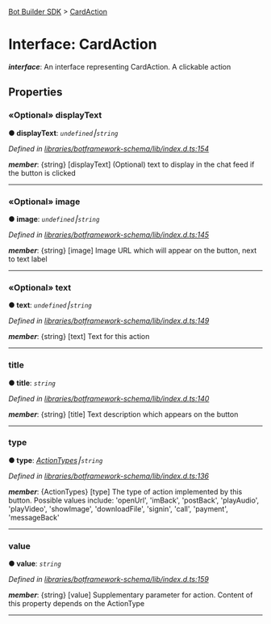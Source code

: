 [Bot Builder SDK](../README.md) > [CardAction](../interfaces/botbuilder.cardaction.md)



# Interface: CardAction

*__interface__*: An interface representing CardAction. A clickable action



## Properties
<a id="displaytext"></a>

### «Optional» displayText

**●  displayText**:  *`undefined`⎮`string`* 

*Defined in [libraries/botframework-schema/lib/index.d.ts:154](https://github.com/Microsoft/botbuilder-js/blob/8495ddc/libraries/botframework-schema/lib/index.d.ts#L154)*


*__member__*: {string} [displayText] (Optional) text to display in the chat feed if the button is clicked





___

<a id="image"></a>

### «Optional» image

**●  image**:  *`undefined`⎮`string`* 

*Defined in [libraries/botframework-schema/lib/index.d.ts:145](https://github.com/Microsoft/botbuilder-js/blob/8495ddc/libraries/botframework-schema/lib/index.d.ts#L145)*


*__member__*: {string} [image] Image URL which will appear on the button, next to text label





___

<a id="text"></a>

### «Optional» text

**●  text**:  *`undefined`⎮`string`* 

*Defined in [libraries/botframework-schema/lib/index.d.ts:149](https://github.com/Microsoft/botbuilder-js/blob/8495ddc/libraries/botframework-schema/lib/index.d.ts#L149)*


*__member__*: {string} [text] Text for this action





___

<a id="title"></a>

###  title

**●  title**:  *`string`* 

*Defined in [libraries/botframework-schema/lib/index.d.ts:140](https://github.com/Microsoft/botbuilder-js/blob/8495ddc/libraries/botframework-schema/lib/index.d.ts#L140)*


*__member__*: {string} [title] Text description which appears on the button





___

<a id="type"></a>

###  type

**●  type**:  *[ActionTypes](../enums/botbuilder.actiontypes.md)⎮`string`* 

*Defined in [libraries/botframework-schema/lib/index.d.ts:136](https://github.com/Microsoft/botbuilder-js/blob/8495ddc/libraries/botframework-schema/lib/index.d.ts#L136)*


*__member__*: {ActionTypes} [type] The type of action implemented by this button. Possible values include: 'openUrl', 'imBack', 'postBack', 'playAudio', 'playVideo', 'showImage', 'downloadFile', 'signin', 'call', 'payment', 'messageBack'





___

<a id="value"></a>

###  value

**●  value**:  *`string`* 

*Defined in [libraries/botframework-schema/lib/index.d.ts:159](https://github.com/Microsoft/botbuilder-js/blob/8495ddc/libraries/botframework-schema/lib/index.d.ts#L159)*


*__member__*: {string} [value] Supplementary parameter for action. Content of this property depends on the ActionType





___


